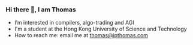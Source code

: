 ### Hi there 👋, I am Thomas

- I’m interested in compilers, algo-trading and AGI
- I'm a student at the Hong Kong University of Science and Technology
- How to reach me: email me at thomas@ipthomas.com

